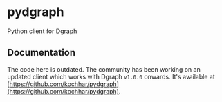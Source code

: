 # pydgraph
Python client for Dgraph

## Documentation

The code here is outdated. The community has been working on an updated client which works with Dgraph `v1.0.0` onwards. It's available at [https://github.com/kochhar/pydgraph](https://github.com/kochhar/pydgraph).

